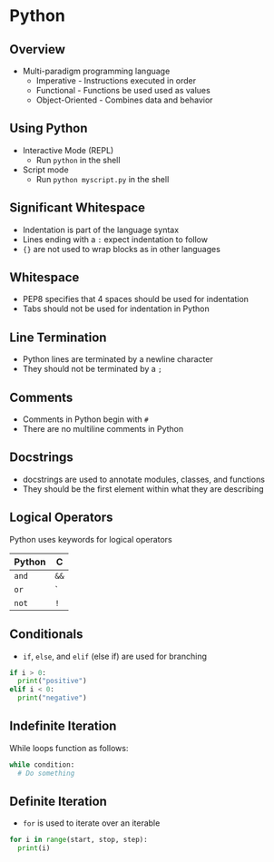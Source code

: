 Python
======

Overview 
--------

- Multi-paradigm programming language
  - Imperative - Instructions executed in order
  - Functional - Functions be used used as values
  - Object-Oriented - Combines data and behavior

Using Python
------------

- Interactive Mode (REPL)
  - Run `python` in the shell
- Script mode
  - Run `python myscript.py` in the shell

Significant Whitespace
----------------------

- Indentation is part of the language syntax
- Lines ending with a `:` expect indentation to follow
- `{}` are not used to wrap blocks as in other languages

Whitespace
----------

- PEP8 specifies that 4 spaces should be used for indentation
- Tabs should not be used for indentation in Python

Line Termination
----------------

- Python lines are terminated by a newline character
- They should not be terminated by a `;`

Comments
--------

- Comments in Python begin with `#`
- There are no multiline comments in Python

Docstrings
----------

- docstrings are used to annotate modules, classes, and functions
- They should be the first element within what they are describing

Logical Operators
-----------------

Python uses keywords for logical operators

| Python | C |
| --- | --- |
| `and` | `&&` |
| `or` | `||` |
| `not` | `!` |

Conditionals
------------

- `if`, `else`, and `elif` (else if) are used for branching

```python
if i > 0:
  print("positive")
elif i < 0:
  print("negative")
```

Indefinite Iteration
--------------------

While loops function as follows:

```python
while condition:
  # Do something
```

Definite Iteration
------------------

- `for` is used to iterate over an iterable

```python
for i in range(start, stop, step):
  print(i)
```
